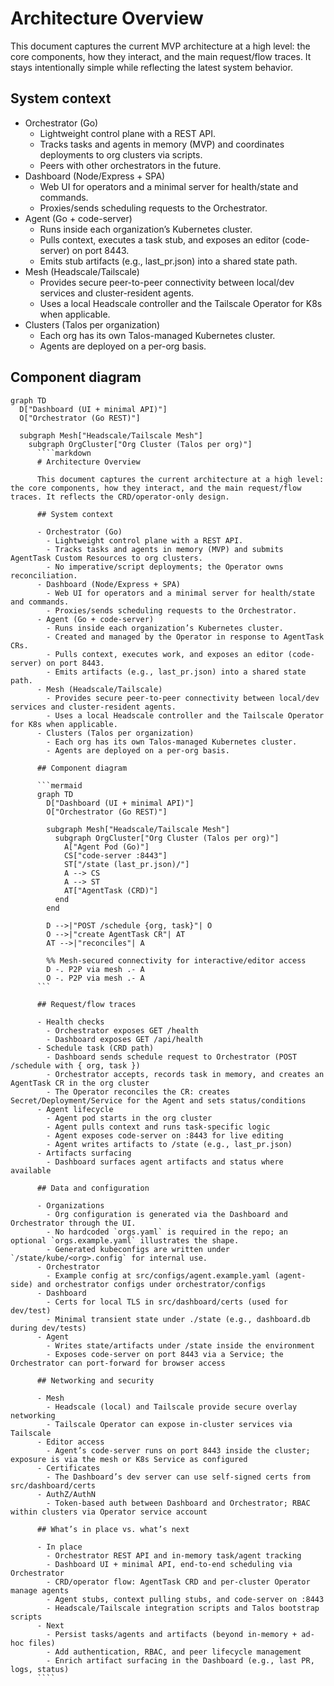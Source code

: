 # Architecture Overview

This document captures the current MVP architecture at a high level: the core components, how they interact, and the main request/flow traces. It stays intentionally simple while reflecting the latest system behavior.

## System context

- Orchestrator (Go)
  - Lightweight control plane with a REST API.
  - Tracks tasks and agents in memory (MVP) and coordinates deployments to org clusters via scripts.
  - Peers with other orchestrators in the future.
- Dashboard (Node/Express + SPA)
  - Web UI for operators and a minimal server for health/state and commands.
  - Proxies/sends scheduling requests to the Orchestrator.
- Agent (Go + code-server)
  - Runs inside each organization’s Kubernetes cluster.
  - Pulls context, executes a task stub, and exposes an editor (code-server) on port 8443.
  - Emits stub artifacts (e.g., last_pr.json) into a shared state path.
- Mesh (Headscale/Tailscale)
  - Provides secure peer-to-peer connectivity between local/dev services and cluster-resident agents.
  - Uses a local Headscale controller and the Tailscale Operator for K8s when applicable.
- Clusters (Talos per organization)
  - Each org has its own Talos-managed Kubernetes cluster.
  - Agents are deployed on a per-org basis.

## Component diagram

```mermaid
graph TD
  D["Dashboard (UI + minimal API)"]
  O["Orchestrator (Go REST)"]

  subgraph Mesh["Headscale/Tailscale Mesh"]
    subgraph OrgCluster["Org Cluster (Talos per org)"]
      ````markdown
      # Architecture Overview

      This document captures the current architecture at a high level: the core components, how they interact, and the main request/flow traces. It reflects the CRD/operator-only design.

      ## System context

      - Orchestrator (Go)
        - Lightweight control plane with a REST API.
        - Tracks tasks and agents in memory (MVP) and submits AgentTask Custom Resources to org clusters.
        - No imperative/script deployments; the Operator owns reconciliation.
      - Dashboard (Node/Express + SPA)
        - Web UI for operators and a minimal server for health/state and commands.
        - Proxies/sends scheduling requests to the Orchestrator.
      - Agent (Go + code-server)
        - Runs inside each organization’s Kubernetes cluster.
        - Created and managed by the Operator in response to AgentTask CRs.
        - Pulls context, executes work, and exposes an editor (code-server) on port 8443.
        - Emits artifacts (e.g., last_pr.json) into a shared state path.
      - Mesh (Headscale/Tailscale)
        - Provides secure peer-to-peer connectivity between local/dev services and cluster-resident agents.
        - Uses a local Headscale controller and the Tailscale Operator for K8s when applicable.
      - Clusters (Talos per organization)
        - Each org has its own Talos-managed Kubernetes cluster.
        - Agents are deployed on a per-org basis.

      ## Component diagram

      ```mermaid
      graph TD
        D["Dashboard (UI + minimal API)"]
        O["Orchestrator (Go REST)"]

        subgraph Mesh["Headscale/Tailscale Mesh"]
          subgraph OrgCluster["Org Cluster (Talos per org)"]
            A["Agent Pod (Go)"]
            CS["code-server :8443"]
            ST["/state (last_pr.json)/"]
            A --> CS
            A --> ST
            AT["AgentTask (CRD)"]
          end
        end

        D -->|"POST /schedule {org, task}"| O
        O -->|"create AgentTask CR"| AT
        AT -->|"reconciles"| A

        %% Mesh-secured connectivity for interactive/editor access
        D -. P2P via mesh .- A
        O -. P2P via mesh .- A
      ```

      ## Request/flow traces

      - Health checks
        - Orchestrator exposes GET /health
        - Dashboard exposes GET /api/health
      - Schedule task (CRD path)
        - Dashboard sends schedule request to Orchestrator (POST /schedule with { org, task })
        - Orchestrator accepts, records task in memory, and creates an AgentTask CR in the org cluster
        - The Operator reconciles the CR: creates Secret/Deployment/Service for the Agent and sets status/conditions
      - Agent lifecycle
        - Agent pod starts in the org cluster
        - Agent pulls context and runs task-specific logic
        - Agent exposes code-server on :8443 for live editing
        - Agent writes artifacts to /state (e.g., last_pr.json)
      - Artifacts surfacing
        - Dashboard surfaces agent artifacts and status where available

      ## Data and configuration

      - Organizations
        - Org configuration is generated via the Dashboard and Orchestrator through the UI.
        - No hardcoded `orgs.yaml` is required in the repo; an optional `orgs.example.yaml` illustrates the shape.
        - Generated kubeconfigs are written under `/state/kube/<org>.config` for internal use.
      - Orchestrator
        - Example config at src/configs/agent.example.yaml (agent-side) and orchestrator configs under orchestrator/configs
      - Dashboard
        - Certs for local TLS in src/dashboard/certs (used for dev/test)
        - Minimal transient state under ./state (e.g., dashboard.db during dev/tests)
      - Agent
        - Writes state/artifacts under /state inside the environment
        - Exposes code-server on port 8443 via a Service; the Orchestrator can port-forward for browser access

      ## Networking and security

      - Mesh
        - Headscale (local) and Tailscale provide secure overlay networking
        - Tailscale Operator can expose in-cluster services via Tailscale
      - Editor access
        - Agent’s code-server runs on port 8443 inside the cluster; exposure is via the mesh or K8s Service as configured
      - Certificates
        - The Dashboard’s dev server can use self-signed certs from src/dashboard/certs
      - AuthZ/AuthN
        - Token-based auth between Dashboard and Orchestrator; RBAC within clusters via Operator service account

      ## What’s in place vs. what’s next

      - In place
        - Orchestrator REST API and in-memory task/agent tracking
        - Dashboard UI + minimal API, end-to-end scheduling via Orchestrator
        - CRD/operator flow: AgentTask CRD and per-cluster Operator manage agents
        - Agent stubs, context pulling stubs, and code-server on :8443
        - Headscale/Tailscale integration scripts and Talos bootstrap scripts
      - Next
        - Persist tasks/agents and artifacts (beyond in-memory + ad-hoc files)
        - Add authentication, RBAC, and peer lifecycle management
        - Enrich artifact surfacing in the Dashboard (e.g., last PR, logs, status)
      ````
